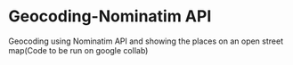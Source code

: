 # Geocoding-Nominatim API
Geocoding using Nominatim API and showing the places on an open street map(Code to be run on google collab)
